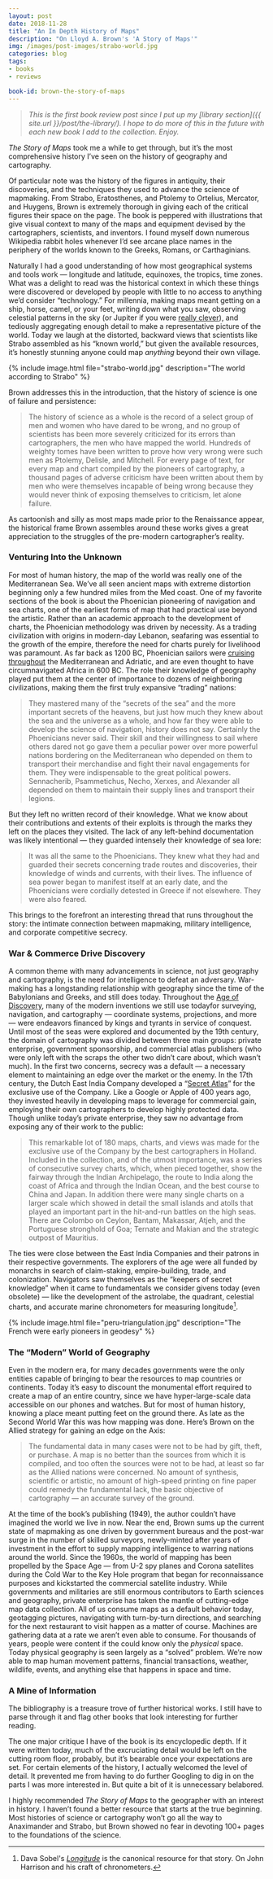 ```yaml
---
layout: post
date: 2018-11-28
title: "An In Depth History of Maps"
description: "On Lloyd A. Brown's 'A Story of Maps'"
img: /images/post-images/strabo-world.jpg
categories: blog
tags:
- books
- reviews

book-id: brown-the-story-of-maps
---
```


> _This is the first book review post since I put up my [library section]({{ site.url }}/post/the-library/). I hope to do more of this in the future with each new book I add to the collection. Enjoy._

_The Story of Maps_ took me a while to get through, but it’s the most comprehensive history I’ve seen on the history of geography and cartography.

Of particular note was the history of the figures in antiquity, their discoveries, and the techniques they used to advance the science of mapmaking. From Strabo, Eratosthenes, and Ptolemy to Ortelius, Mercator, and Huygens, Brown is extremely thorough in giving each of the critical figures their space on the page. The book is peppered with illustrations that give visual context to many of the maps and equipment devised by the cartographers, scientists, and inventors. I found myself down numerous Wikipedia rabbit holes whenever I’d see arcane place names in the periphery of the worlds known to the Greeks, Romans, or Carthaginians.

Naturally I had a good understanding of how most geographical systems and tools work — longitude and latitude, equinoxes, the tropics, time zones. What was a delight to read was the historical context in which these things were discovered or developed by people with little to no access to anything we’d consider “technology.” For millennia, making maps meant getting on a ship, horse, camel, or your feet, writing down what you saw, observing celestial patterns in the sky (or Jupiter if you were [really clever](https://en.wikipedia.org/wiki/Galileo_Galilei#Jupiter's_moons "Galileo + Jupiter's moons")), and tediously aggregating enough detail to make a representative picture of the world. Today we laugh at the distorted, backward views that scientists like Strabo assembled as his “known world,” but given the available resources, it’s honestly stunning anyone could map _anything_ beyond their own village.

{% include image.html file="strabo-world.jpg" description="The world according to Strabo" %}

Brown addresses this in the introduction, that the history of science is one of failure and persistence:

> The history of science as a whole is the record of a select group of men and women who have dared to be wrong, and no group of scientists has been more severely criticized for its errors than cartographers, the men who have mapped the world. Hundreds of weighty tomes have been written to prove how very wrong were such men as Ptolemy, Delisle, and Mitchell. For every page of text, for every map and chart compiled by the pioneers of cartography, a thousand pages of adverse criticism have been written about them by men who were themselves incapable of being wrong because they would never think of exposing themselves to criticism, let alone failure.

As cartoonish and silly as most maps made prior to the Renaissance appear, the historical frame Brown assembles around these works gives a great appreciation to the struggles of the pre-modern cartographer’s reality. 

### Venturing Into the Unknown

For most of human history, the map of the world was really one of the Mediterranean Sea. We’ve all seen ancient maps with extreme distortion beginning only a few hundred miles from the Med coast. One of my favorite sections of the book is about the Phoenician pioneering of navigation and sea charts, one of the earliest forms of map that had practical use beyond the artistic. Rather than an academic approach to the development of charts, the Phoenician methodology was driven by necessity. As a trading civilization with origins in modern-day Lebanon, seafaring was essential to the growth of the empire, therefore the need for charts purely for livelihood was paramount. As far back as 1200 BC, Phoenician sailors were [cruising throughout](https://en.wikipedia.org/wiki/Phoenicia#/media/File:Griechischen_und_ph%C3%B6nizischen_Kolonien.jpg "Phoenician extents") the Mediterranean and Adriatic, and are even thought to have circumnavigated Africa in 600 BC. The role their knowledge of geography played put them at the center of importance to dozens of neighboring civilizations, making them the first truly expansive “trading” nations:

> They mastered many of the “secrets of the sea” and the more important secrets of the heavens, but just how much they knew about the sea and the universe as a whole, and how far they were able to develop the science of navigation, history does not say. Certainly the Phoenicians never said. Their skill and their willingness to sail where others dared not go gave them a peculiar power over more powerful nations bordering on the Mediterranean who depended on them to transport their merchandise and fight their naval engagements for them. They were indispensable to the great political powers. Sennacherib, Psammetichus, Necho, Xerxes, and Alexander all depended on them to maintain their supply lines and transport their legions.

But they left no written record of their knowledge. What we know about their contributions and extents of their exploits is through the marks they left on the places they visited. The lack of any left-behind documentation was likely intentional — they guarded intensely their knowledge of sea lore:

> It was all the same to the Phoenicians. They knew what they had and guarded their secrets concerning trade routes and discoveries, their knowledge of winds and currents, with their lives. The influence of sea power began to manifest itself at an early date, and the Phoenicians were cordially detested in Greece if not elsewhere. They were also feared.

This brings to the forefront an interesting thread that runs throughout the story: the intimate connection between mapmaking, military intelligence, and corporate competitive secrecy.

### War & Commerce Drive Discovery

A common theme with many advancements in science, not just geography and cartography, is the need for intelligence to defeat an adversary. War-making has a longstanding relationship with geography since the time of the Babylonians and Greeks, and still does today. Throughout the [Age of Discovery](https://en.wikipedia.org/wiki/Age_of_Discovery "Age of Discovery"), many of the modern inventions we still use todayfor surveying, navigation, and cartography — coordinate systems, projections, and more — were endeavors financed by kings and tyrants in service of conquest. Until most of the seas were explored and documented by the 19th century, the domain of cartography was divided between three main groups: private enterprise, government sponsorship, and commercial atlas publishers (who were only left with the scraps the other two didn’t care about, which wasn’t much). In the first two concerns, secrecy was a default — a necessary element to maintaining an edge over the market or the enemy. In the 17th century, the Dutch East India Company developed a “[Secret Atlas](http://www.helmink.com/Antique_Maps_Secret_Atlas.php "VOC Secret Atlas")” for the exclusive use of the Company. Like a Google or Apple of 400 years ago, they invested heavily in developing maps to leverage for commercial gain, employing their own cartographers to develop highly protected data. Though unlike today’s private enterprise, they saw no advantage from exposing any of their work to the public:

> This remarkable lot of 180 maps, charts, and views was made for the exclusive use of the Company by the best cartographers in Holland. Included in the collection, and of the utmost importance, was a series of consecutive survey charts, which, when pieced together, show the fairway through the Indian Archipelago, the route to India along the coast of Africa and through the Indian Ocean, and the best course to China and Japan. In addition there were many single charts on a larger scale which showed in detail the small islands and atolls that played an important part in the hit-and-run battles on the high seas. There are Colombo on Ceylon, Bantam, Makassar, Atjeh, and the Portuguese stronghold of Goa; Ternate and Makian and the strategic outpost of Mauritius.

The ties were close between the East India Companies and their patrons in their respective governments. The explorers of the age were all funded by monarchs in search of claim-staking, empire-building, trade, and colonization. Navigators saw themselves as the “keepers of secret knowledge” when it came to fundamentals we consider givens today (even obsolete) — like the development of the astrolabe, the quadrant, celestial charts, and accurate marine chronometers for measuring longitude[^longitude].

{% include image.html file="peru-triangulation.jpg" description="The French were early pioneers in geodesy" %}

### The “Modern” World of Geography

Even in the modern era, for many decades governments were the only entities capable of bringing to bear the resources to map countries or continents. Today it’s easy to discount the monumental effort required to create a map of an entire country, since we have hyper-large-scale data accessible on our phones and watches. But for most of human history, knowing a place meant putting feet on the ground there. As late as the Second World War this was how mapping was done. Here’s Brown on the Allied strategy for gaining an edge on the Axis:

> The fundamental data in many cases were not to be had by gift, theft, or purchase. A map is no better than the sources from which it is compiled, and too often the sources were not to be had, at least so far as the Allied nations were concerned. No amount of synthesis, scientific or artistic, no amount of high-speed printing on fine paper could remedy the fundamental lack, the basic objective of cartography — an accurate survey of the ground.

At the time of the book’s publishing (1949), the author couldn’t have imagined the world we live in now. Near the end, Brown sums up the current state of mapmaking as one driven by government bureaus and the post-war surge in the number of skilled surveyors, newly-minted after years of investment in the effort to supply mapping intelligence to warring nations around the world. Since the 1960s, the world of mapping has been propelled by the Space Age — from U-2 spy planes and Corona satellites during the Cold War to the Key Hole program that began for reconnaissance purposes and kickstarted the commercial satellite industry. While governments and militaries are still enormous contributors to Earth sciences and geography, private enterprise has taken the mantle of cutting-edge map data collection. All of us consume maps as a default behavior today, geotagging pictures, navigating with turn-by-turn directions, and searching for the next restaurant to visit happen as a matter of course. Machines are gathering data at a rate we aren’t even able to consume. For thousands of years, people were content if the could know only the _physical_ space. Today physical geography is seen largely as a “solved” problem. We’re now able to map human movement patterns, financial transactions, weather, wildlife, events, and anything else that happens in space and time.

### A Mine of Information

The bibliography is a treasure trove of further historical works. I still have to parse through it and flag other books that look interesting for further reading.

The one major critique I have of the book is its encyclopedic depth. If it were written today, much of the excruciating detail would be left on the cutting room floor, probably, but it’s bearable once your expectations are set. For certain elements of the history, I actually welcomed the level of detail. It prevented me from having to do further Googling to dig in on the parts I was more interested in. But quite a bit of it is unnecessary belabored.

I highly recommended _The Story of Maps_ to the geographer with an interest in history. I haven’t found a better resource that starts at the true beginning. Most histories of science or cartography won’t go all the way to Anaximander and Strabo, but Brown showed no fear in devoting 100+ pages to the foundations of the science.

[^longitude]: Dava Sobel's _[Longitude](https://www.goodreads.com/book/show/4806.Longitude)_ is the canonical resource for that story. On John Harrison and his craft of chronometers.
